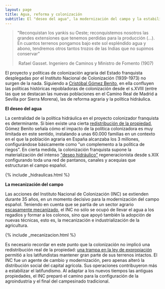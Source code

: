 ```yaml
---
layout: page
title: Agua, reforma y colonización
subtitle: El "deseo del agua", la modernización del campo y la estabilidad de la propiedad
---
```

>"Reconquistan los yankis su Oeste; reconquistemos
nosotros las grandes extensiones que tenemos perdidas para la
producción (...). En cuantos terrenos pongamos bajo este sol espléndido agua y abono, tendremos otros tantos trozos de las Indias que no supimos
conservar"
>
> Rafael Gasset. Ingeniero de Caminos y Ministro de Fomento (1907)

El proyecto y políticas de colonización agraria del Estado franquista desplegadas por el Instituto Nacional de Colonización (1939-1973) no surgen de la nada. Siguiendo a [Cristóbal Gómez Benito](http://historiadelpresente.es/sites/default/files/revista/articulos/3/305unarevisionyunareflexionsobrelapoliticadecolonizacionagrariaenlaespanadefranco.pdf), en ella confluyen las políticas históricas repobladoras de colonización desde el s.XVIII (entre las que se destacan las nuevas poblaciones en el Camino Real de Madrid a Sevilla por Sierra Morena), las de reforma agraria y la política hidráulica.  

**El deseo del agua**

La centralidad de la política hidráulica en el proyecto colonizador franquista es determinante. Si bien existe una cierta [redistribución de la propiedad](https://medialab-prado.github.io/poblados-colonizacion-colonias-penitenciarias/mecanismos-expropiacion.html), Gómez Benito señala cómo el impacto de la política colonizadora es muy limitada en este sentido, instalando a unas 60.000 familias en un contexto en el que la población agraria en España alcanzaba los 3 millones, configurándose básicamente como "un complemento a la política de riegos". En cierta medida, la colonización franquista supone la materialización del intenso ["deseo hidráulico"](http://www.mapama.gob.es/ministerio/pags/biblioteca/revistas/pdf_ays%2Fa032_01.pdf) regeneracionista desde s.XIX configurando toda una red de pantanos, canales y acequias que estructuran el campo español.

{% include _hidraulicas.html %}


**La mecanización del campo**

Las acciones del Instituto Nacional de Colonización (INC) se extienden durante 35 años, en un momento decisivo para la modernización del campo español. Teniendo en cuenta que se partía de un sector agrario [escasamente mecanizado](https://medialab-prado.github.io/poblados-colonizacion-colonias-penitenciarias/urbanismo.html), el INC no sólo se ocupó de llevar el agua a los regadíos y formar a los colonos, sino que apoyó también la adopción de nuevas técnicas, esto es, la mecanización e industrialización de la agricultura.

{% include _mecanizacion.html %}

Es necesario recordar en este punto que la colonización no implicó una redistribución real de la propiedad: <a href="mecanismo-expropiacion">una trampa en la ley de expropiación</a> permitió a los latifundistas mantener gran parte de sus terrenos intactos. El INC fue un agente de cambio y modernización, pero apenas alteró la distribución social del capital agrícola. Sus operaciones contribuyeron más a estabilizar el latifundismo. Al adaptar a los nuevos tiempos las antiguas propiedades, el INC preparó el camino para la configuración de la agroindustria y el final del campesinado tradicional.
